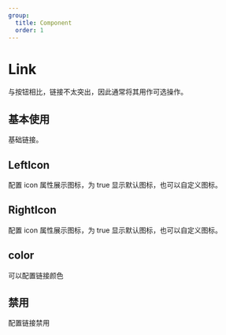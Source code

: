 ```yaml
---
group:
  title: Component
  order: 1
---
```


# Link

与按钮相比，链接不太突出，因此通常将其用作可选操作。

## 基本使用

基础链接。
<code src="./document/basic.tsx"></code>

## LeftIcon

配置 icon 属性展示图标，为 true 显示默认图标，也可以自定义图标。
<code src="./document/icon.tsx"></code>

## RightIcon

配置 icon 属性展示图标，为 true 显示默认图标，也可以自定义图标。
<code src="./document/rightIcon.tsx"></code>

## color

可以配置链接颜色
<code src="./document/color.tsx"></code>

## 禁用

配置链接禁用
<code src="./document/disable.tsx"></code>
